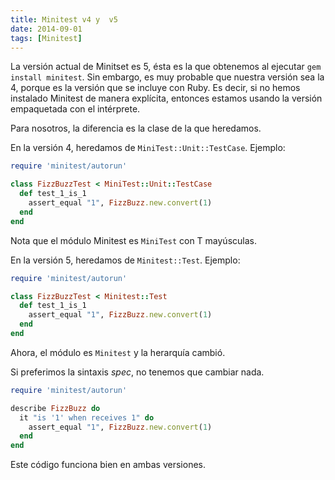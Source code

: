 ```yaml
---
title: Minitest v4 y  v5
date: 2014-09-01
tags: [Minitest]
---
```


La versión actual de Minitset es 5, ésta es la que obtenemos al ejecutar `gem install minitest`. Sin embargo, es muy probable que nuestra versión sea la 4, porque es la versión que se incluye con Ruby. Es decir, si no hemos instalado Minitest de manera explícita, entonces estamos usando la versión empaquetada con el intérprete.

Para nosotros, la diferencia es la clase de la que heredamos.

En la versión 4, heredamos de `MiniTest::Unit::TestCase`. Ejemplo:

```ruby
require 'minitest/autorun'

class FizzBuzzTest < MiniTest::Unit::TestCase
  def test_1_is_1
    assert_equal "1", FizzBuzz.new.convert(1)
  end
end
```

Nota que el módulo Minitest es `MiniTest` con T mayúsculas.

En la versión 5, heredamos de `Minitest::Test`. Ejemplo:

```ruby
require 'minitest/autorun'

class FizzBuzzTest < Minitest::Test
  def test_1_is_1
    assert_equal "1", FizzBuzz.new.convert(1)
  end
end
```

Ahora, el módulo es `Minitest` y la herarquía cambió.

Si preferimos la sintaxis _spec_, no tenemos que cambiar nada.

```ruby
require 'minitest/autorun'

describe FizzBuzz do
  it "is '1' when receives 1" do
    assert_equal "1", FizzBuzz.new.convert(1)
  end
end
```

Este código funciona bien en ambas versiones.
